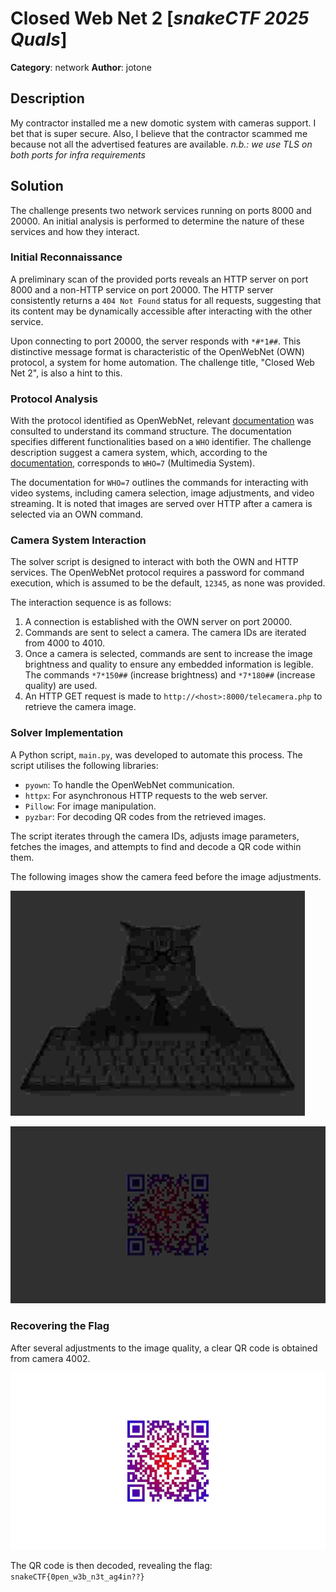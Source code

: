 # Closed Web Net 2 [_snakeCTF 2025 Quals_]

**Category**: network
**Author**: jotone

## Description

My contractor installed me a new domotic system with cameras support.
I bet that is super secure.
Also, I believe that the contractor scammed me because not all the advertised features are available.
_n.b.: we use TLS on both ports for infra requirements_

## Solution

The challenge presents two network services running on ports 8000 and 20000. An initial analysis is performed to determine the nature of these services and how they interact.

### Initial Reconnaissance

A preliminary scan of the provided ports reveals an HTTP server on port 8000 and a non-HTTP service on port 20000. The HTTP server consistently returns a `404 Not Found` status for all requests, suggesting that its content may be dynamically accessible after interacting with the other service.

Upon connecting to port 20000, the server responds with `*#*1##`. This distinctive message format is characteristic of the OpenWebNet (OWN) protocol, a system for home automation. The challenge title, "Closed Web Net 2", is also a hint to this.

### Protocol Analysis

With the protocol identified as OpenWebNet, relevant [documentation](https://developer.legrand.com/Documentation/) was consulted to understand its command structure. The documentation specifies different functionalities based on a `WHO` identifier. The challenge description suggest a camera system, which, according to the [documentation](https://developer.legrand.com/uploads/2019/12/WHO_7.pdf), corresponds to `WHO=7` (Multimedia System).

The documentation for `WHO=7` outlines the commands for interacting with video systems, including camera selection, image adjustments, and video streaming. It is noted that images are served over HTTP after a camera is selected via an OWN command.

### Camera System Interaction

The solver script is designed to interact with both the OWN and HTTP services. The OpenWebNet protocol requires a password for command execution, which is assumed to be the default, `12345`, as none was provided.

The interaction sequence is as follows:
1.  A connection is established with the OWN server on port 20000.
2.  Commands are sent to select a camera. The camera IDs are iterated from 4000 to 4010.
3.  Once a camera is selected, commands are sent to increase the image brightness and quality to ensure any embedded information is legible. The commands `*7*150##` (increase brightness) and `*7*180##` (increase quality) are used.
4.  An HTTP GET request is made to `http://<host>:8000/telecamera.php` to retrieve the camera image.

### Solver Implementation

A Python script, `main.py`, was developed to automate this process. The script utilises the following libraries:
-   `pyown`: To handle the OpenWebNet communication.
-   `httpx`: For asynchronous HTTP requests to the web server.
-   `Pillow`: For image manipulation.
-   `pyzbar`: For decoding QR codes from the retrieved images.

The script iterates through the camera IDs, adjusts image parameters, fetches the images, and attempts to find and decode a QR code within them.

The following images show the camera feed before the image adjustments.

![Initial camera feed](images/camera_4001.png)

![Camera feed with QR code](images/camera_4002.png)

### Recovering the Flag

After several adjustments to the image quality, a clear QR code is obtained from camera 4002.

![Final QR code](images/camera_4003.png)

The QR code is then decoded, revealing the flag: `snakeCTF{0pen_w3b_n3t_ag4in??}`
